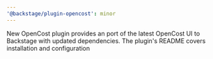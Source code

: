 ```yaml
---
'@backstage/plugin-opencost': minor
---
```


New OpenCost plugin provides an port of the latest OpenCost UI to Backstage with updated dependencies. The plugin's README covers installation and configuration
